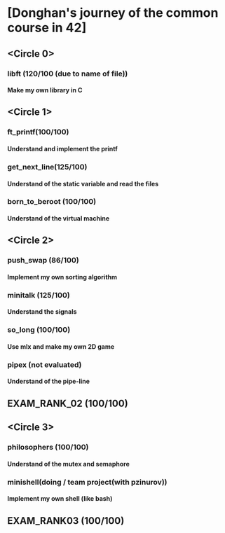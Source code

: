 # [Donghan's journey of the common course in 42]

## <Circle 0>
### libft (120/100 (due to name of file))
#### Make my own library in C

## <Circle 1>
### ft_printf(100/100)
#### Understand and implement the printf

### get_next_line(125/100)
#### Understand of the static variable and read the files

### born_to_beroot (100/100)
#### Understand of the virtual machine

## <Circle 2>
### push_swap (86/100)
#### Implement my own sorting algorithm

### minitalk (125/100)
#### Understand the signals

### so_long (100/100)
#### Use mlx and make my own 2D game

### pipex (not evaluated)
#### Understand of the pipe-line

## EXAM_RANK_02 (100/100)

## <Circle 3>
### philosophers (100/100)
#### Understand of the mutex and semaphore

### minishell(doing / team project(with pzinurov))
#### Implement my own shell (like bash)

## EXAM_RANK03 (100/100)
